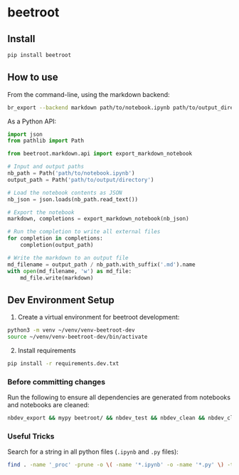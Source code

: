 # beetroot

<!-- WARNING: THIS FILE WAS AUTOGENERATED! DO NOT EDIT! -->

## Install

``` sh
pip install beetroot
```

## How to use

From the command-line, using the markdown backend:

``` sh
br_export --backend markdown path/to/notebook.ipynb path/to/output_directory
```

As a Python API:

``` python
import json
from pathlib import Path

from beetroot.markdown.api import export_markdown_notebook

# Input and output paths
nb_path = Path('path/to/notebook.ipynb')
output_path = Path('path/to/output/directory')

# Load the notebook contents as JSON
nb_json = json.loads(nb_path.read_text())

# Export the notebook
markdown, completions = export_markdown_notebook(nb_json)

# Run the completion to write all external files
for completion in completions:
    completion(output_path)

# Write the markdown to an output file
md_filename = output_path / nb_path.with_suffix('.md').name
with open(md_filename, 'w') as md_file:
    md_file.write(markdown)
```

## Dev Environment Setup

1.  Create a virtual environment for beetroot development:

``` sh
python3 -m venv ~/venv/venv-beetroot-dev
source ~/venv/venv-beetroot-dev/bin/activate
```

2.  Install requirements

``` sh
pip install -r requirements.dev.txt
```

### Before committing changes

Run the following to ensure all dependencies are generated from
notebooks and notebooks are cleaned:

``` sh
nbdev_export && mypy beetroot/ && nbdev_test && nbdev_clean && nbdev_clean --fname test_artifacts/ && nbdev_readme
```

### Useful Tricks

Search for a string in all python files (`.ipynb` and `.py` files):

``` sh
find . -name '_proc' -prune -o \( -name '*.ipynb' -o -name '*.py' \) -type f -exec grep -nH 'export_notebook' {} \;
```
